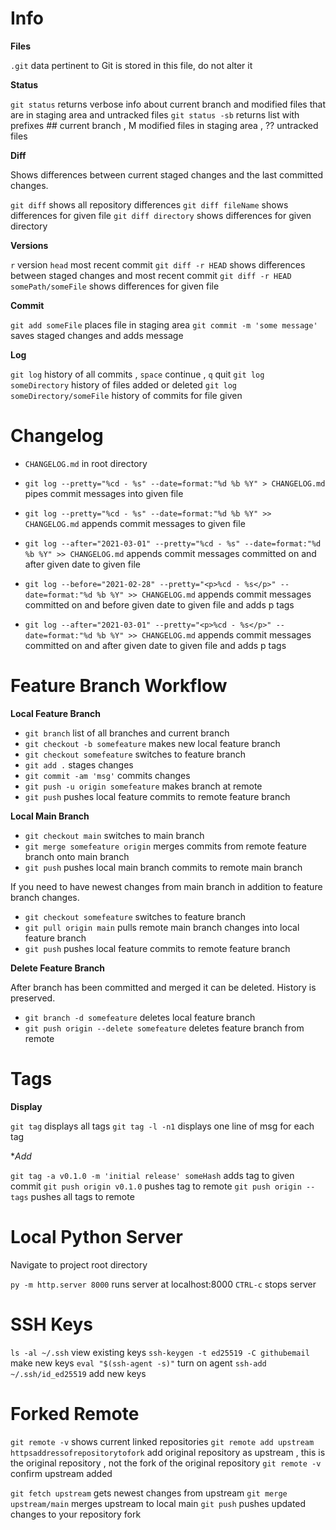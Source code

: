 # Info

**Files**

`.git` data pertinent to Git is stored in this file, do not alter it

**Status**

`git status` returns verbose info about current branch and modified files that are in staging area and untracked files
`git status -sb` returns list with prefixes ## current branch , M modified files in staging area , ?? untracked files

**Diff**

Shows differences between current staged changes and the last committed changes.

`git diff` shows all repository differences
`git diff fileName` shows differences for given file
`git diff directory` shows differences for given directory

**Versions**

`r` version
`head` most recent commit
`git diff -r HEAD` shows differences between staged changes and most recent commit
`git diff -r HEAD somePath/someFile` shows differences for given file

**Commit**

`git add someFile` places file in staging area
`git commit -m 'some message'` saves staged changes and adds message

**Log**

`git log` history of all commits , `space` continue , `q` quit
`git log someDirectory` history of files added or deleted
`git log someDirectory/someFile` history of commits for file given

# Changelog

- `CHANGELOG.md` in root directory
- `git log --pretty="%cd - %s" --date=format:"%d %b %Y" > CHANGELOG.md` pipes commit messages into given file
- `git log --pretty="%cd - %s" --date=format:"%d %b %Y" >> CHANGELOG.md` appends commit messages to given file

- `git log --after="2021-03-01" --pretty="%cd - %s" --date=format:"%d %b %Y" >> CHANGELOG.md` appends commit messages committed on and after given date to given file
- `git log --before="2021-02-28" --pretty="<p>%cd - %s</p>" --date=format:"%d %b %Y" >> CHANGELOG.md` appends commit messages committed on and before given date to given file and adds p tags

- `git log --after="2021-03-01" --pretty="<p>%cd - %s</p>" --date=format:"%d %b %Y" >> CHANGELOG.md` appends commit messages committed on and after given date to given file and adds p tags

# Feature Branch Workflow

**Local Feature Branch**

- `git branch` list of all branches and current branch
- `git checkout -b somefeature` makes new local feature branch
- `git checkout somefeature` switches to feature branch
- `git add .` stages changes
- `git commit -am 'msg'` commits changes
- `git push -u origin somefeature` makes branch at remote
- `git push` pushes local feature commits to remote feature branch

**Local Main Branch**

- `git checkout main` switches to main branch
- `git merge somefeature origin` merges commits from remote feature branch onto main branch
- `git push` pushes local main branch commits to remote main branch

If you need to have newest changes from main branch in addition to feature branch changes.
- `git checkout somefeature` switches to feature branch
- `git pull origin main` pulls remote main branch changes into local feature branch
- `git push` pushes local feature commits to remote feature branch

**Delete Feature Branch**

After branch has been committed and merged it can be deleted. History is preserved.
- `git branch -d somefeature` deletes local feature branch
- `git push origin --delete somefeature` deletes feature branch from remote

# Tags

**Display**

`git tag` displays all tags
`git tag -l -n1` displays one line of msg for each tag

**Add*

`git tag -a v0.1.0 -m 'initial release' someHash` adds tag to given commit
`git push origin v0.1.0` pushes tag to remote
`git push origin --tags` pushes all tags to remote

# Local Python Server

Navigate to project root directory

`py -m http.server 8000` runs server at localhost:8000
`CTRL-c` stops server

# SSH Keys

`ls -al ~/.ssh` view existing keys
`ssh-keygen -t ed25519 -C githubemail` make new keys
`eval "$(ssh-agent -s)"` turn on agent
`ssh-add ~/.ssh/id_ed25519` add new keys

# Forked Remote

`git remote -v` shows current linked repositories
`git remote add upstream httpsaddressofrepositorytofork` add original repository as upstream , this is the original repository , not the fork of the original repository
`git remote -v` confirm upstream added

`git fetch upstream` gets newest changes from upstream
`git merge upstream/main` merges upstream to local main
`git push` pushes updated changes to your repository fork